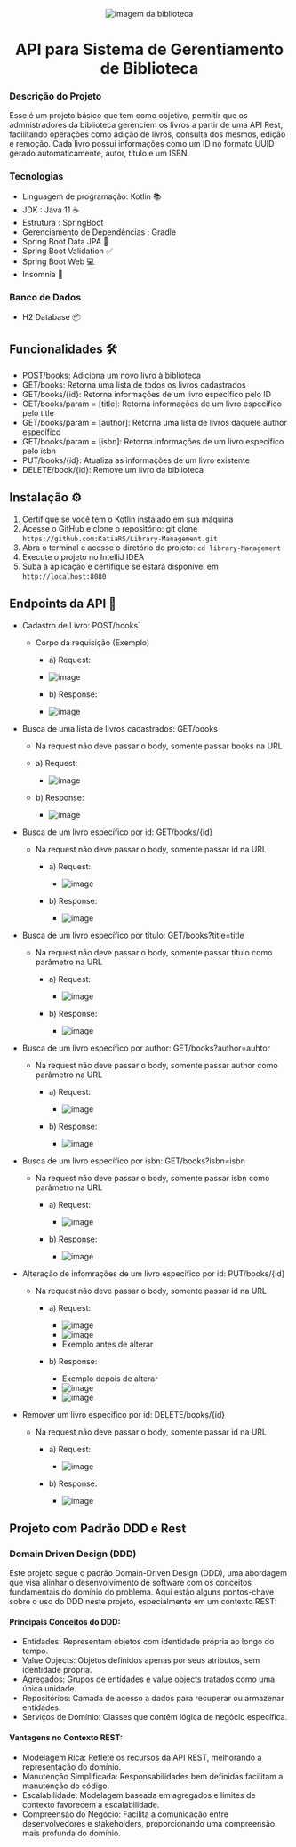 <div align="center">
  
![imagem da biblioteca](https://images-cdn.reedsy.com/discovery/post/109/featured_image/medium_aa7b8fcc4ee3a86626aca3157bbd8d697c38429a.jpg)

# API para Sistema de Gerentiamento de Biblioteca


</div>

###  Descrição do Projeto
Esse é um projeto básico que tem como objetivo, permitir que os admnistradores da biblioteca gerenciem os livros a partir de uma API Rest, facilitando operações como
adição de livros, consulta dos mesmos, edição e remoção. Cada livro possui informações como um ID no formato UUID gerado automaticamente, autor, título e um ISBN.

### Tecnologias

* Linguagem de programação: Kotlin :books:
* JDK : Java 11 :coffee:
* Estrutura : SpringBoot
* Gerenciamento de Dependências : Gradle
* Spring Boot Data JPA :rocket:
* Spring Boot Validation :white_check_mark:
* Spring Boot Web :computer:
* Insomnia :large_blue_circle:	

### Banco de Dados
* H2 Database 	:package:

## Funcionalidades :hammer_and_wrench:

* POST/books: Adiciona um novo livro à biblioteca
* GET/books: Retorna uma lista de todos os livros cadastrados
* GET/books/{id}: Retorna informações de um livro específico pelo ID
* GET/books/param = [title]: Retorna informações de um livro específico pelo title
* GET/books/param = [author]: Retorna uma lista de livros daquele author específico
* GET/books/param = [isbn]: Retorna informações de um livro específico pelo isbn
* PUT/books/{id}: Atualiza as informações de um livro existente
* DELETE/book/{id}: Remove um livro da biblioteca



## Instalação :gear:

1. Certifique se você tem o Kotlin instalado em sua máquina
2. Acesse o GitHub e clone o repositório: git clone `https://github.com:KatiaRS/Library-Management.git`
3. Abra o terminal e acesse o diretório do projeto: `cd library-Management`
4. Execute o projeto no IntelliJ IDEA
5. Suba a aplicação e certifique se estará disponível em `http://localhost:8080`

## Endpoints da API 	:round_pushpin:

* Cadastro de Livro: POST/books`
  * Corpo da requisição (Exemplo)
    * a) Request:
     * ![image](https://github.com/KatiaRS/Library-Management/assets/115504238/fd050742-6fd9-4863-8ceb-c9ed459208ea)

    * b) Response:
     * ![image](https://github.com/KatiaRS/Library-Management/assets/115504238/5bdd9f54-e0d3-4953-9a4c-77ab0ccc2c0c)

* Busca de uma lista de livros cadastrados: GET/books
   * Na request não deve passar o body, somente passar books na URL
    * a) Request:
      * ![image](https://github.com/KatiaRS/Library-Management/assets/115504238/1c58f94a-1ee3-4954-819f-3a59d593b3f7)

    
    * b) Response:     
      * ![image](https://github.com/KatiaRS/Library-Management/assets/115504238/3e078713-77f8-495f-a50e-fa5d1dabfa2d)

* Busca de um livro específico por id: GET/books/{id}
   * Na request não deve passar o body, somente passar id na URL
     * a) Request:
        * ![image](https://github.com/KatiaRS/Library-Management/assets/115504238/ef6d48de-2234-422a-9724-0946da8b8c5e)

        
      * b) Response:     
        * ![image](https://github.com/KatiaRS/Library-Management/assets/115504238/64673ec7-6301-491e-b87f-0ac74429ce25)
     
* Busca de um livro específico por título: GET/books?title=title
   * Na request não deve passar o body, somente passar título como parâmetro na URL
     * a) Request:
        * ![image](https://github.com/KatiaRS/Library-Management/assets/115504238/975d6554-ed80-4b2e-840f-221689ec1fae)

  
      
      * b) Response:     
        * ![image](https://github.com/KatiaRS/Library-Management/assets/115504238/45b0bb79-1538-453e-8c79-34be8543b192)
      

* Busca de um livro específico por author: GET/books?author=auhtor
   * Na request não deve passar o body, somente passar author como parâmetro na URL
     * a) Request:
        * ![image](https://github.com/KatiaRS/Library-Management/assets/115504238/f4bfb166-a376-451e-a21a-e98318bfb28d)

        
      * b) Response:     
        * ![image](https://github.com/KatiaRS/Library-Management/assets/115504238/b233f352-769f-41a5-a1d8-381c9c83ea57)
              

* Busca de um livro específico por isbn: GET/books?isbn=isbn
   * Na request não deve passar o body, somente passar isbn como parâmetro na URL
     * a) Request:
        * ![image](https://github.com/KatiaRS/Library-Management/assets/115504238/465d5d16-48b7-4632-b3b5-e948fc67f81a)

        
      * b) Response:
        * ![image](https://github.com/KatiaRS/Library-Management/assets/115504238/ece3444b-1b6d-4be9-995b-65ed2e63d107)
   
    
* Alteração de infomrações de um livro específico por id: PUT/books/{id}
   * Na request não deve passar o body, somente passar id na URL
     * a) Request:
        * ![image](https://github.com/KatiaRS/Library-Management/assets/115504238/6b893a7d-254c-4555-9521-a9b4abfc668d)
        * ![image](https://github.com/KatiaRS/Library-Management/assets/115504238/919383a9-4d83-4766-9d28-6424e6864a32)
        * Exemplo antes de alterar

     * b) Response: 
        * Exemplo depois de alterar
        * ![image](https://github.com/KatiaRS/Library-Management/assets/115504238/0d3fa03c-9bd6-4d70-b297-bcb129cbb45d)
        * ![image](https://github.com/KatiaRS/Library-Management/assets/115504238/77313d6f-d569-4e5e-9d01-51ad4081829a)
      
     

* Remover um livro específico por id: DELETE/books/{id}
   * Na request não deve passar o body, somente passar id na URL
     * a) Request:
        * ![image](https://github.com/KatiaRS/Library-Management/assets/115504238/15ecd51d-3bca-4b1e-ace3-655da0b7750a)

  
      
     * b) Response: 
        * ![image](https://github.com/KatiaRS/Library-Management/assets/115504238/3b3fc5c1-f713-4ca4-a6b2-4b9293065398)


## Projeto com Padrão DDD e Rest
### Domain Driven Design (DDD)

Este projeto segue o padrão Domain-Driven Design (DDD), uma abordagem que visa alinhar o desenvolvimento de software com os
conceitos fundamentais do domínio do problema. Aqui estão alguns pontos-chave sobre o uso do DDD neste projeto, especialmente
em um contexto REST:

#### Principais Conceitos do DDD:
* Entidades: Representam objetos com identidade própria ao longo do tempo.
* Value Objects: Objetos definidos apenas por seus atributos, sem identidade própria.
* Agregados: Grupos de entidades e value objects tratados como uma única unidade.
* Repositórios: Camada de acesso a dados para recuperar ou armazenar entidades.
* Serviços de Domínio: Classes que contêm lógica de negócio específica.

#### Vantagens no Contexto REST:
* Modelagem Rica: Reflete os recursos da API REST, melhorando a representação do domínio.
* Manutenção Simplificada: Responsabilidades bem definidas facilitam a manutenção do código.
* Escalabilidade: Modelagem baseada em agregados e limites de contexto favorecem a escalabilidade.
* Compreensão do Negócio: Facilita a comunicação entre desenvolvedores e stakeholders, proporcionando
uma compreensão mais profunda do domínio.










